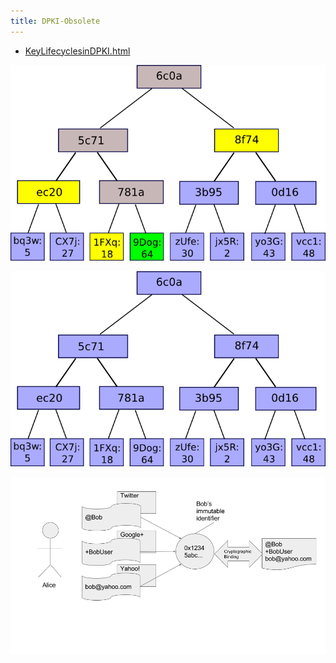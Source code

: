 ```yaml
---
title: DPKI-Obsolete
---
```


* [KeyLifecyclesinDPKI.html](KeyLifecyclesinDPKI.html)

![](images/image00.png)

![](images/image01.png)

![](images/image02.png)

